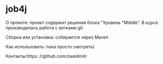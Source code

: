# job4j
О проекте:
проект содержит решения блока "Уровень "Middle".
В курсе производилась работа с ветками git.

Сборка или установка:
собирается через Maven

Как использовать: пока просто смотреть)

Контакты:https:
//github.com/zweidmitr